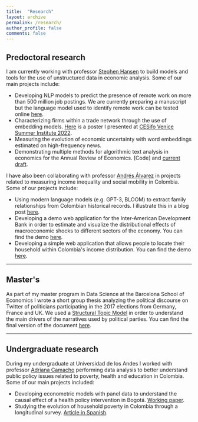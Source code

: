 ```yaml
---
title:  "Research"
layout: archive
permalink: /research/
author_profile: false
comments: false
---
```



## Predoctoral research

I am currently working with professor [Stephen Hansen](https://sekhansen.github.io/) to build models and tools for the use of unstructured data in economic analysis. Some of our main projects include:

- Developing  NLP models to predict the presence of remote work on more than 500 million job postings. We are currently preparing a manuscript but the language model used to identify remote work can be tested online [here](https://huggingface.co/spaces/yabramuvdi/wfh-app-v2).
- Characterizing firms within a trade network through the use of embedding models. [Here](https://yabramuvdi.github.io/files/YM_cesifo_poster.pdf) is a poster I presented at [CESifo Venice Summer Institute 2022](https://www.cesifo.org/en/event/2022-07-01/venice-summer-institute-2022-using-novel-methods-and-data-applied-microeconomic).
- Measuring the evolution of economic uncertainty with word embeddings estimated on high-frequency news.
- Demonstrating multiple methods for algorithmic text analysis in economics for the Annual Review of Economics. [Code] and [current draft](https://sekhansen.github.io/pdf_files/text_algos_econ.pdf).

I have also been collaborating with professor [Andrés Álvarez](https://economia.uniandes.edu.co/alvarez) in projects related to measuring income inequality and social mobility in Colombia. Some of our projects include:
- Using modern language models (e.g. GPT-3, BLOOM) to extract family relationships from Colombian historical records. I illustrate this in a blog post [here](https://yabramuvdi.github.io/relationships_extraction/).
- Developing a demo web application for the Inter-American Development Bank in order to estimate and visualize the distributional effects of macroeconomic shocks to different sectors of the economy. You can find the demo [here](https://obscure-tundra-95611.herokuapp.com/).
- Developing a simple web application that allows people to locate their household within Colombia's income distribution. You can find the demo [here](https://piracy-reality-whiskey-y1uf.herokuapp.com/).

------

## Master's

As part of my master program in Data Science at the Barcelona School of Economics I wrote a short group thesis analyzing the political discourse on Twitter of politicians participating in the 2017 elections from Germany, France and UK. We used a [Structural Topic Model](https://www.structuraltopicmodel.com/) in order to understand the main drivers of the narratives used by political parties. You can find the final version of the document [here](https://yabramuvdi.github.io/files/Master_Thesis.pdf).

------

## Undergraduate research

During my undergraduate at Universidad de los Andes I worked with professor [Adriana Camacho](https://economia.uniandes.edu.co/camacho) performing data analysis to better understand public policy issues related to poverty, health and education in Colombia. Some of our main projects included:

- Developing econometric models with panel data to understand the causal effect of a health policy intervention in Bogotá. [Working paper](https://sistemas.colmex.mx/Reportes/LACEALAMES/LACEA-LAMES2019_paper_661.pdf).
- Studying the evolution of household poverty in Colombia through a longitudinal survey. [Article in Spanish](https://encuestalongitudinal.uniandes.edu.co/es/publicaciones/colombia-en-movimiento/2017).
